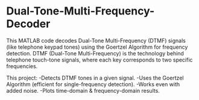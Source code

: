 # Dual-Tone-Multi-Frequency-Decoder
This MATLAB code decodes Dual-Tone Multi-Frequency (DTMF) signals (like telephone keypad tones) using the Goertzel Algorithm for frequency detection.
DTMF (Dual-Tone Multi-Frequency) is the technology behind telephone touch-tone signals, where each key corresponds to two specific frequencies.

This project:
-Detects DTMF tones in a given signal.
-Uses the Goertzel Algorithm (efficient for single-frequency detection).
-Works even with added noise.
-Plots time-domain & frequency-domain results.
